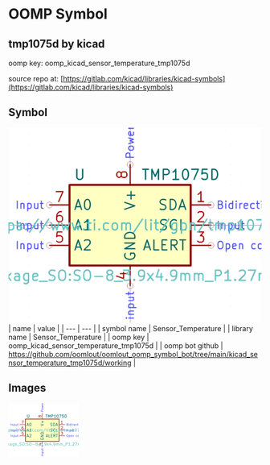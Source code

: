 # OOMP Symbol  
## tmp1075d  by kicad  
  
oomp key: oomp_kicad_sensor_temperature_tmp1075d  
  
source repo at: [https://gitlab.com/kicad/libraries/kicad-symbols](https://gitlab.com/kicad/libraries/kicad-symbols)  
## Symbol  
  
[![working.png](working_600.png)](working.png)  
| name | value | 
| --- | --- | 
| symbol name | Sensor_Temperature | 
| library name | Sensor_Temperature | 
| oomp key | oomp_kicad_sensor_temperature_tmp1075d | 
| oomp bot github | https://github.com/oomlout/oomlout_oomp_symbol_bot/tree/main/kicad_sensor_temperature_tmp1075d/working | 
## Images  
  
[![working.png](working_140.png)](working.png)  
